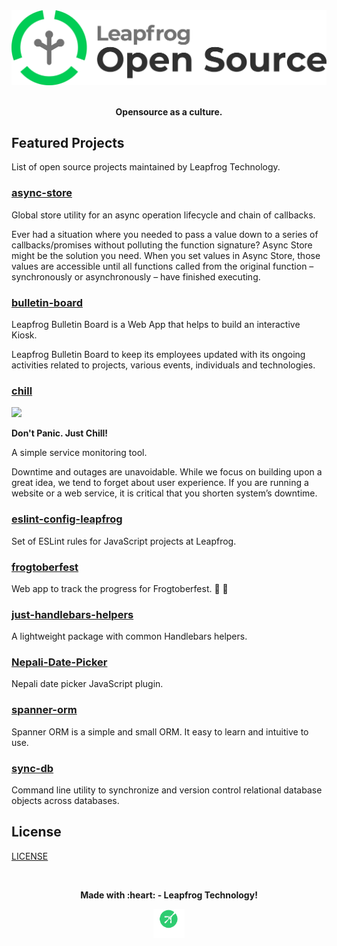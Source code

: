 <div align="center">
  <a href="#">
    <img width="512px" src="assets/leapfrog-opensource-logo.png"/> 
  </a>
  <br>
  <br>
  <p>
    <b>Opensource as a culture.</b>
  </p>
</div>

## Featured Projects

List of open source projects maintained by Leapfrog Technology.

### [async-store](https://github.com/leapfrogtechnology/async-store)

Global store utility for an async operation lifecycle and chain of callbacks.

Ever had a situation where you needed to pass a value down to a series of callbacks/promises without polluting the function signature? Async Store might be the solution you need. When you set values in Async Store, those values are accessible until all functions called from the original function – synchronously or asynchronously – have finished executing.

### [bulletin-board](https://github.com/leapfrogtechnology/bulletin-board)

Leapfrog Bulletin Board is a Web App that helps to build an interactive Kiosk.

Leapfrog Bulletin Board to keep its employees updated with its ongoing activities related to projects, various events, individuals and technologies.

### [chill](https://github.com/leapfrogtechnology/chill)
<div align="left">
  <a href="#">
    <img width="100px" src="https://github.com/leapfrogtechnology/chill/blob/master/chill.png"/> 
  </a>
  <br />
  <p>
    <b>Don't Panic. Just Chill!</b>
  </p>
</div>

A simple service monitoring tool.

Downtime and outages are unavoidable. While we focus on building upon a great idea, we tend to forget about user experience. If you are running a website or a web service, it is critical that you shorten system’s downtime. 

### [eslint-config-leapfrog](https://github.com/leapfrogtechnology/eslint-config-leapfrog)

Set of ESLint rules for JavaScript projects at Leapfrog.

### [frogtoberfest](https://github.com/leapfrogtechnology/frogtoberfest)

Web app to track the progress for Frogtoberfest. 🎃 🐸

### [just-handlebars-helpers](https://github.com/leapfrogtechnology/just-handlebars-helpers)

A lightweight package with common Handlebars helpers. 

### [Nepali-Date-Picker](https://github.com/leapfrogtechnology/Nepali-Date-Picker)

Nepali date picker JavaScript plugin.

### [spanner-orm](https://github.com/leapfrogtechnology/spanner-orm)

Spanner ORM is a simple and small ORM. It easy to learn and intuitive to use.

### [sync-db](https://github.com/leapfrogtechnology/sync-db)

Command line utility to synchronize and version control relational database objects across databases.

## License

[LICENSE](LICENSE)

<br>

<div align="center">
  <p>
    <b>Made with :heart: - Leapfrog Technology!</b>
  </p>
  <a href="https://www.lftechnology.com/">
    <img width="50px" src="assets/leapfrog-icon.svg"/> 
  </a>
</div>
